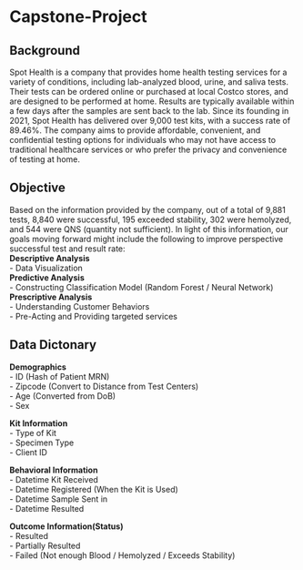 # Capstone-Project

## Background
Spot Health is a company that provides home health testing services for a variety of conditions, including lab-analyzed blood, urine, and saliva tests. Their tests can be ordered online or purchased at local Costco stores, and are designed to be performed at home. Results are typically available within a few days after the samples are sent back to the lab. Since its founding in 2021, Spot Health has delivered over 9,000 test kits, with a success rate of 89.46%. The company aims to provide affordable, convenient, and confidential testing options for individuals who may not have access to traditional healthcare services or who prefer the privacy and convenience of testing at home.

## Objective
Based on the information provided by the company, out of a total of 9,881 tests, 8,840 were successful, 195 exceeded stability, 302 were hemolyzed, and 544 were QNS (quantity not sufficient). In light of this information, our goals moving forward might include the following to improve perspective successful test and result rate:
<br> **Descriptive Analysis**
<br /> - Data Visualization
<br> **Predictive Analysis**
<br /> - Constructing Classification Model (Random Forest / Neural Network)
<br> **Prescriptive Analysis**
<br /> - Understanding Customer Behaviors 
<br /> - Pre-Acting and Providing targeted services

## Data Dictonary
**Demographics**
  <br /> - ID (Hash of Patient MRN)
  <br /> - Zipcode (Convert to Distance from Test Centers)
  <br /> - Age (Converted from DoB)
  <br /> - Sex
  
**Kit Information**
  <br /> - Type of Kit
  <br /> - Specimen Type
  <br /> - Client ID
  
**Behavioral Information**
  <br /> - Datetime Kit Received
  <br /> - Datetime Registered (When the Kit is Used)
  <br /> - Datetime Sample Sent in
  <br /> - Datetime Resulted
  
**Outcome Information(Status)**
  <br /> -  Resulted
  <br /> -  Partially Resulted
  <br /> -  Failed (Not enough Blood / Hemolyzed / Exceeds Stability)
    
    
    
    
    
    
